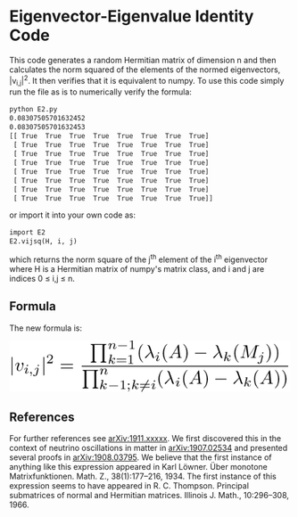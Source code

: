# Eigenvector-Eigenvalue Identity Code

This code generates a random Hermitian matrix of dimension n and then calculates the norm squared of the elements of the normed eigenvectors, |v<sub>i,j</sub>|<sup>2</sup>.
It then verifies that it is equivalent to numpy.
To use this code simply run the file as is to numerically verify the formula:
```
python E2.py
0.08307505701632452
0.08307505701632453
[[ True  True  True  True  True  True  True  True]
 [ True  True  True  True  True  True  True  True]
 [ True  True  True  True  True  True  True  True]
 [ True  True  True  True  True  True  True  True]
 [ True  True  True  True  True  True  True  True]
 [ True  True  True  True  True  True  True  True]
 [ True  True  True  True  True  True  True  True]
 [ True  True  True  True  True  True  True  True]]
```
or import it into your own code as:
```
import E2
E2.vijsq(H, i, j)
```
which returns the norm square of the j<sup>th</sup> element of the i<sup>th</sup> eigenvector where H is a Hermitian matrix of numpy's matrix class, and i and j are indices 0 &le; i,j &le; n.

## Formula
The new formula is:

![E2 Equation](./equation.png)

## References
For further references see [arXiv:1911.xxxxx](https://arxiv.org/abs/1911.xxxxx).
We first discovered this in the context of neutrino oscillations in matter in [arXiv:1907.02534](https://arxiv.org/abs/1907.02534) and presented several proofs in [arXiv:1908.03795](https://arxiv.org/abs/1908.03795).
We believe that the first instance of anything like this expression appeared in Karl Löwner. Über monotone Matrixfunktionen. Math. Z., 38(1):177–216, 1934.
The first instance of this expression seems to have appeared in R. C. Thompson. Principal submatrices of normal and Hermitian matrices. Illinois J. Math., 10:296–308, 1966.

